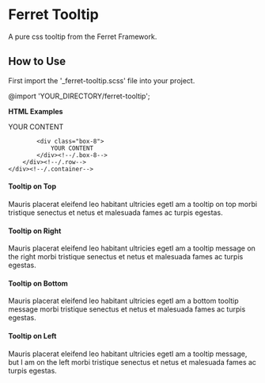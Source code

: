 Ferret Tooltip
==============

A pure css tooltip from the Ferret Framework.



How to Use
---

First import the '_ferret-tooltip.scss' file into your project.

  @import 'YOUR_DIRECTORY/ferret-tooltip';


<b>HTML Examples</b>

  <div class="container">
		<div class="row">
			<div class="box-8">
				YOUR CONTENT
			</div><!--/.box-8-->
			
			<div class="box-8">
				YOUR CONTENT
			</div><!--/.box-8-->
		</div><!--/.row-->
	</div><!--/.container-->



  <div>
    <h4>Tooltip on Top</h4>
    <p>Mauris placerat eleifend leo habitant <tooltip>ultricies eget<tip class="on-top">I am a tooltip on top</tip></tooltip> morbi tristique senectus et netus et malesuada fames ac turpis egestas.</p>
  </div>
  
  <h4>Tooltip on Right</h4>
  <p>Mauris placerat eleifend leo habitant <tooltip>ultricies eget<tip class="on-right">I am a tooltip message on the right</tip></tooltip> morbi tristique senectus et netus et malesuada fames ac turpis egestas.</p>
  
  <h4>Tooltip on Bottom</h4>
  <p>Mauris placerat eleifend leo habitant <tooltip>ultricies eget<tip class="on-bottom">I am a bottom tooltip message</tip></tooltip> morbi tristique senectus et netus et malesuada fames ac turpis egestas.</p>
  
  <h4>Tooltip on Left</h4>
  <p>Mauris placerat eleifend leo habitant <tooltip>ultricies eget<tip class="on-left">I am a tooltip message, but I am on the left</tip></tooltip> morbi tristique senectus et netus et malesuada fames ac turpis egestas.</p>
